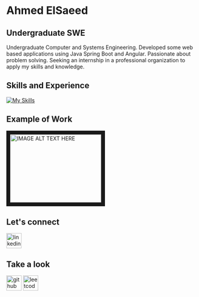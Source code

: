 # Ahmed ElSaeed

## Undergraduate SWE
Undergraduate Computer and Systems Engineering. Developed some web based applications using Java Spring Boot and Angular. Passionate about
problem solving. Seeking an internship in a professional organization to apply my skills and knowledge.

## Skills and Experience

[![My Skills](https://skills.thijs.gg/icons?i=html,css,ts,angular,java,c,git)](https://skills.thijs.gg)

## Example of Work

<a href="http://www.youtube.com/watch?feature=player_embedded&v=414o_cRAKyQ
" target="_blank"><img src="http://img.youtube.com/vi/414o_cRAKyQ/0.jpg" 
alt="IMAGE ALT TEXT HERE" width="240" height="180" border="10" /></a>

## Let's connect

[<img src='https://cdn.jsdelivr.net/npm/simple-icons@3.0.1/icons/linkedin.svg' alt='linkedin' height='40'>](https://www.linkedin.com/in/el-saeed/)

## Take a look 
[<img src='https://cdn.jsdelivr.net/npm/simple-icons@3.0.1/icons/github.svg' alt='github' height='40'>](https://github.com/Ahmedelsa3eed)   [<img src='https://cdn.jsdelivr.net/npm/simple-icons@3.0.1/icons/leetcode.svg' alt='leetcode' height='40'>](https://leetcode.com/am9068571/)
